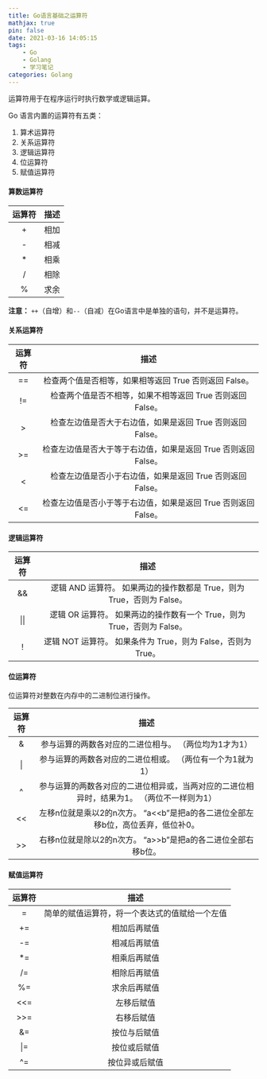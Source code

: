 ```yaml
---
title: Go语言基础之运算符
mathjax: true
pin: false
date: 2021-03-16 14:05:15
tags: 
	- Go
	- Golang
	- 学习笔记
categories: Golang
---
```


运算符用于在程序运行时执行数学或逻辑运算。

<!--more-->

Go 语言内置的运算符有五类：

1. 算术运算符
2. 关系运算符
3. 逻辑运算符
4. 位运算符
5. 赋值运算符

#### 算数运算符

| 运算符 | 描述 |
| :----: | :--: |
|   +    | 相加 |
|   -    | 相减 |
|   *    | 相乘 |
|   /    | 相除 |
|   %    | 求余 |

**注意：** `++`（自增）和`--`（自减）在Go语言中是单独的语句，并不是运算符。

#### 关系运算符

| 运算符 |                             描述                             |
| :----: | :----------------------------------------------------------: |
|   ==   |    检查两个值是否相等，如果相等返回 True 否则返回 False。    |
|   !=   |  检查两个值是否不相等，如果不相等返回 True 否则返回 False。  |
|   >    |  检查左边值是否大于右边值，如果是返回 True 否则返回 False。  |
|   >=   | 检查左边值是否大于等于右边值，如果是返回 True 否则返回 False。 |
|   <    |  检查左边值是否小于右边值，如果是返回 True 否则返回 False。  |
|   <=   | 检查左边值是否小于等于右边值，如果是返回 True 否则返回 False。 |

#### 逻辑运算符

| 运算符 |                             描述                             |
| :----: | :----------------------------------------------------------: |
|   &&   | 逻辑 AND 运算符。 如果两边的操作数都是 True，则为 True，否则为 False。 |
|  \|\|  | 逻辑 OR 运算符。 如果两边的操作数有一个 True，则为 True，否则为 False。 |
|   !    | 逻辑 NOT 运算符。 如果条件为 True，则为 False，否则为 True。 |

#### 位运算符

位运算符对整数在内存中的二进制位进行操作。

| 运算符 |                             描述                             |
| :----: | :----------------------------------------------------------: |
|   &    |    参与运算的两数各对应的二进位相与。 （两位均为1才为1）     |
|   \|   |  参与运算的两数各对应的二进位相或。 （两位有一个为1就为1）   |
|   ^    | 参与运算的两数各对应的二进位相异或，当两对应的二进位相异时，结果为1。 （两位不一样则为1） |
|   <<   | 左移n位就是乘以2的n次方。 “a<<b”是把a的各二进位全部左移b位，高位丢弃，低位补0。 |
|   >>   | 右移n位就是除以2的n次方。 “a>>b”是把a的各二进位全部右移b位。 |

#### 赋值运算符

| 运算符 |                      描述                      |
| :----: | :--------------------------------------------: |
|   =    | 简单的赋值运算符，将一个表达式的值赋给一个左值 |
|   +=   |                  相加后再赋值                  |
|   -=   |                  相减后再赋值                  |
|   *=   |                  相乘后再赋值                  |
|   /=   |                  相除后再赋值                  |
|   %=   |                  求余后再赋值                  |
|  <<=   |                   左移后赋值                   |
|  >>=   |                   右移后赋值                   |
|   &=   |                  按位与后赋值                  |
|  \|=   |                  按位或后赋值                  |
|   ^=   |                 按位异或后赋值                 |